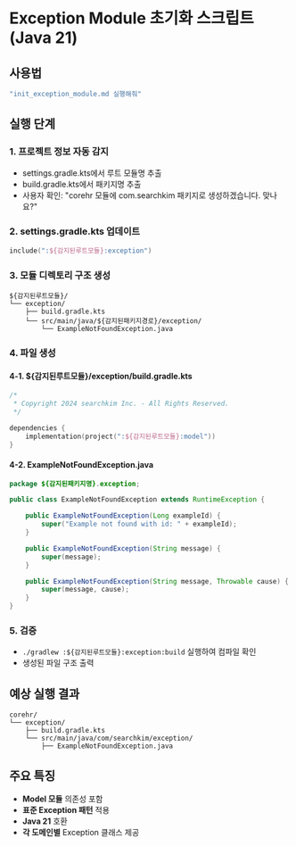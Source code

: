# Exception Module 초기화 스크립트 (Java 21)

## 사용법
```bash
"init_exception_module.md 실행해줘"
```

## 실행 단계

### 1. 프로젝트 정보 자동 감지
- settings.gradle.kts에서 루트 모듈명 추출
- build.gradle.kts에서 패키지명 추출
- 사용자 확인: "corehr 모듈에 com.searchkim 패키지로 생성하겠습니다. 맞나요?"

### 2. settings.gradle.kts 업데이트
```kotlin
include(":${감지된루트모듈}:exception")
```

### 3. 모듈 디렉토리 구조 생성
```
${감지된루트모듈}/
└── exception/
    ├── build.gradle.kts
    └── src/main/java/${감지된패키지경로}/exception/
        └── ExampleNotFoundException.java
```

### 4. 파일 생성

#### 4-1. ${감지된루트모듈}/exception/build.gradle.kts
```kotlin
/*
 * Copyright 2024 searchkim Inc. - All Rights Reserved.
 */

dependencies {
    implementation(project(":${감지된루트모듈}:model"))
}
```

#### 4-2. ExampleNotFoundException.java
```java
package ${감지된패키지명}.exception;

public class ExampleNotFoundException extends RuntimeException {

    public ExampleNotFoundException(Long exampleId) {
        super("Example not found with id: " + exampleId);
    }

    public ExampleNotFoundException(String message) {
        super(message);
    }

    public ExampleNotFoundException(String message, Throwable cause) {
        super(message, cause);
    }
}
```

### 5. 검증
- `./gradlew :${감지된루트모듈}:exception:build` 실행하여 컴파일 확인
- 생성된 파일 구조 출력

## 예상 실행 결과
```
corehr/
└── exception/
    ├── build.gradle.kts
    └── src/main/java/com/searchkim/exception/
        ├── ExampleNotFoundException.java

```

## 주요 특징
- **Model 모듈** 의존성 포함
- **표준 Exception 패턴** 적용
- **Java 21** 호환
- **각 도메인별** Exception 클래스 제공